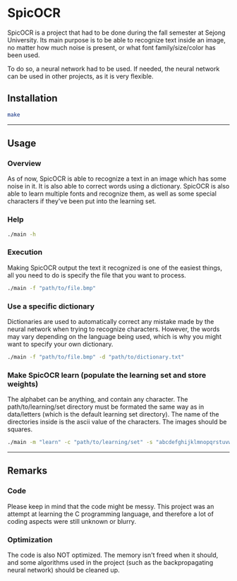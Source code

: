 SpicOCR
=======

SpicOCR is a project that had to be done during the fall semester at Sejong University. Its main purpose is to be able to recognize text inside an image, no matter how much noise is present, or what font family/size/color has been used.

To do so, a neural network had to be used. If needed, the neural network can be used in other projects, as it is very flexible.

Installation
------------

``` sh
make
```

----------------------

Usage
-----

### Overview

As of now, SpicOCR is able to recognize a text in an image which has some noise in it. It is also able to correct words using a dictionary. SpicOCR is also able to learn multiple fonts and recognize them, as well as some special characters if they've been put into the learning set.

### Help

``` sh
./main -h
```

### Execution

Making SpicOCR output the text it recognized is one of the easiest things, all you need to do is specify the file that you want to process.

``` sh
./main -f "path/to/file.bmp"
```

### Use a specific dictionary

Dictionaries are used to automatically correct any mistake made by the neural network when trying to recognize characters. However, the words may vary depending on the language being used, which is why you might want to specify your own dictionary.

``` sh
./main -f "path/to/file.bmp" -d "path/to/dictionary.txt"
```

### Make SpicOCR learn (populate the learning set and store weights)

The alphabet can be anything, and contain any character.
The path/to/learning/set directory must be formated the same way as in data/letters (which is the default learning set directory). The name of the directories inside is the ascii value of the characters. The images should be squares.

``` sh
./main -m "learn" -c "path/to/learning/set" -s "abcdefghijklmnopqrstuvwxyz"
```

----------------------

Remarks
-------

### Code

Please keep in mind that the code might be messy. This project was an attempt at learning the C programming language, and therefore a lot of coding aspects were still unknown or blurry.

### Optimization

The code is also NOT optimized. The memory isn't freed when it should, and some algorithms used in the project (such as the backpropagating neural network) should be cleaned up.
